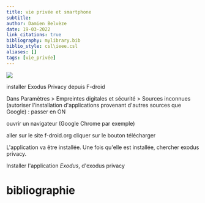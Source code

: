 ```yaml
---
title: vie privée et smartphone
subtitle:
author: Damien Belvèze
date: 19-03-2022
link_citations: true
bibliography: mylibrary.bib
biblio_style: csl\ieee.csl
aliases: []
tags: [vie_privée]
---
```


![](privacy_smartphone.jpg)

installer Exodus Privacy depuis F-droid

Dans Paramètres > Empreintes digitales et sécurité > Sources inconnues (autoriser l'installation d'applications provenant d'autres sources que Google) : passer en ON

ouvrir un navigateur (Google Chrome par exemple)

aller sur le site f-droid.org
cliquer sur le bouton télécharger

L'application va être installée. 
Une fois qu'elle est installée, chercher exodus privacy. 

Installer l'application *Exodus*, d'exodus privacy



# bibliographie

